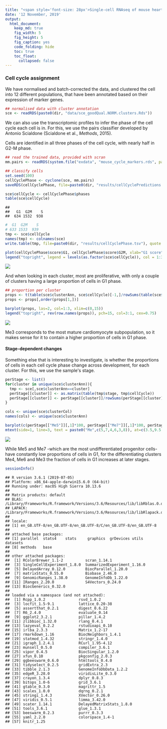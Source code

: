 ```yaml
---
title: "<span style='font-size: 28px'>Single-cell RNAseq of mouse heart development</style>"
date: '12 November, 2019'
output:
  html_document:
    keep_md: true
    fig_width: 5
    fig_height: 5
    fig_caption: yes
    code_folding: hide
    toc: true
    toc_float: 
      collapsed: false
---
```




### Cell cycle assignment

We have normalised and batch-corrected the data, and clustered the cell into 12 different populations, that have been annotated based on their expression of marker genes.


```r
## normalised data with cluster annotation
sce <- readRDS(paste0(dir, "data/sce_goodQual.NORM.clusters.Rds"))
```

We can also use the transcriptomic profiles to infer the phase of the cell cycle each cell is in. For this, we use the pairs classifier developed by Antonio Scialdone (Scialdone et al., *Methods*, 2015).

Cells are identified in all three phases of the cell cycle, with nearly half in G2-M phase.


```r
## read the trained data, provided with scran
mm.pairs <- readRDS(system.file("exdata", "mouse_cycle_markers.rds", package="scran"))

## classify cells
set.seed(100)
cellCyclePhase <- cyclone(sce, mm.pairs)
saveRDS(cellCyclePhase, file=paste0(dir, "results/cellCyclePredictions.Rds"))

sce$cellCycle <- cellCyclePhase$phases
table(sce$cellCycle)
```

```
## 
##   G1  G2M    S 
##  634 1532  938
```

```r
#  G1  G2M    S 
# 633 1533  939 
tmp <- sce$cellCycle
names(tmp) <- colnames(sce)
write.table(tmp, file=paste0(dir, "results/cellCyclePhase.tsv"), quote = FALSE, col.names = FALSE)

plot(cellCyclePhase$score$G1, cellCyclePhase$score$G2M, xlab="G1 score", ylab="G2/M score", pch=16, col=as.factor(sce$cellCycle), bty="l")
legend("topright", legend = levels(as.factor(sce$cellCycle)), col = 1:3, pch = 16)
```

![](05_cellCycle_files/figure-html/cyclone-1.png)<!-- -->

And when looking in each cluster, most are proliferative, with only a couple of clusters having a large proportion of cells in G1 phase.


```r
## proportion per cluster
props <- t(table(sce$clusterAnn, sce$cellCycle)[-1,]/rowSums(table(sce$clusterAnn, sce$cellCycle)[-1,]))
props <- props[,order(props[1,])]

barplot(props, las=2, col=1:3, xlim=c(0,15))
legend("topright", rev(row.names(props)), pch=15, col=3:1, cex=0.75)
```

![](05_cellCycle_files/figure-html/cellCycle-1.png)<!-- -->

Me3 corresponds to the most mature cardiomyocyte subpopulation, so it makes sense for it to contain a higher proportion of cells in G1 phase. 

#### Stage-dependent changes

Something else that is interesting to investigate, is whether the proportions of cells in each cell cycle phase change across development, for each cluster. For this, we use the sample's stage.



```r
perStage <- list()
for(cluster in unique(sce$clusterAnn)){
  tmp <- sce[,sce$clusterAnn==cluster]
  perStage[[cluster]] <- as.matrix(table(tmp$stage, tmp$cellCycle))
  perStage[[cluster]] <- perStage[[cluster]]/rowSums(perStage[[cluster]])
}

cols <- unique(sce$clusterCol)
names(cols) <- unique(sce$clusterAnn)

barplot(c(perStage[["Me5"]][,1]*100, perStage[["Me7"]][,1]*100, perStage[["Me4"]][,1]*100, c(0,perStage[["Me6"]][,1]*100), perStage[["Me3"]][,1]*100, perStage[["Me8"]][,1]*100), las=2, width = 1, space = 0, col=rep(cols[paste0("Me",c(5,7,4,6,3,8))], each=6))
mtext(side=1, line=3, text = paste0("Me",c(5,7,4,6,3,8)), at=c(3.5,9.5,15.5,21.5,27.5,33.5), col=cols[paste0("Me",c(5,7,4,6,3,8))], font=2)
```

![](05_cellCycle_files/figure-html/perStage-1.png)<!-- -->

While Me5 and Me7 -which are the most undifferentiated progenitor cells- have constantly low proportions of cells in G1, for the differentiating clusters Me4, Me6 and Me3 the fraction of cells in G1 increases at later stages.




```r
sessionInfo()
```

```
## R version 3.6.1 (2019-07-05)
## Platform: x86_64-apple-darwin15.6.0 (64-bit)
## Running under: macOS High Sierra 10.13.6
## 
## Matrix products: default
## BLAS:   /Library/Frameworks/R.framework/Versions/3.6/Resources/lib/libRblas.0.dylib
## LAPACK: /Library/Frameworks/R.framework/Versions/3.6/Resources/lib/libRlapack.dylib
## 
## locale:
## [1] en_GB.UTF-8/en_GB.UTF-8/en_GB.UTF-8/C/en_GB.UTF-8/en_GB.UTF-8
## 
## attached base packages:
## [1] parallel  stats4    stats     graphics  grDevices utils     datasets 
## [8] methods   base     
## 
## other attached packages:
##  [1] RColorBrewer_1.1-2          scran_1.14.1               
##  [3] SingleCellExperiment_1.8.0  SummarizedExperiment_1.16.0
##  [5] DelayedArray_0.12.0         BiocParallel_1.20.0        
##  [7] matrixStats_0.55.0          Biobase_2.46.0             
##  [9] GenomicRanges_1.38.0        GenomeInfoDb_1.22.0        
## [11] IRanges_2.20.0              S4Vectors_0.24.0           
## [13] BiocGenerics_0.32.0        
## 
## loaded via a namespace (and not attached):
##  [1] Rcpp_1.0.2               rsvd_1.0.2              
##  [3] locfit_1.5-9.1           lattice_0.20-38         
##  [5] assertthat_0.2.1         digest_0.6.22           
##  [7] R6_2.4.0                 evaluate_0.14           
##  [9] ggplot2_3.2.1            pillar_1.4.2            
## [11] zlibbioc_1.32.0          rlang_0.4.1             
## [13] lazyeval_0.2.2           rstudioapi_0.10         
## [15] irlba_2.3.3              Matrix_1.2-17           
## [17] rmarkdown_1.16           BiocNeighbors_1.4.1     
## [19] statmod_1.4.32           stringr_1.4.0           
## [21] igraph_1.2.4.1           RCurl_1.95-4.12         
## [23] munsell_0.5.0            compiler_3.6.1          
## [25] vipor_0.4.5              BiocSingular_1.2.0      
## [27] xfun_0.10                pkgconfig_2.0.3         
## [29] ggbeeswarm_0.6.0         htmltools_0.4.0         
## [31] tidyselect_0.2.5         gridExtra_2.3           
## [33] tibble_2.1.3             GenomeInfoDbData_1.2.2  
## [35] edgeR_3.28.0             viridisLite_0.3.0       
## [37] crayon_1.3.4             dplyr_0.8.3             
## [39] bitops_1.0-6             grid_3.6.1              
## [41] gtable_0.3.0             magrittr_1.5            
## [43] scales_1.0.0             dqrng_0.2.1             
## [45] stringi_1.4.3            XVector_0.26.0          
## [47] viridis_0.5.1            limma_3.42.0            
## [49] scater_1.14.1            DelayedMatrixStats_1.8.0
## [51] tools_3.6.1              glue_1.3.1              
## [53] beeswarm_0.2.3           purrr_0.3.3             
## [55] yaml_2.2.0               colorspace_1.4-1        
## [57] knitr_1.25
```

